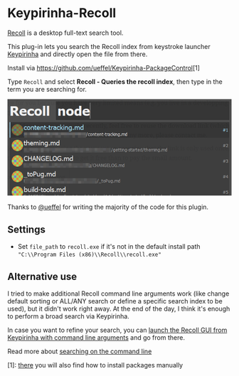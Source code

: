 # Keypirinha-Recoll

[Recoll](https://www.lesbonscomptes.com/recoll/) is a desktop full-text search tool.

This plug-in lets you search the Recoll index from keystroke launcher [Keypirinha](http://keypirinha.com/) and directly open the file from there.

Install via <https://github.com/ueffel/Keypirinha-PackageControl>[1]

Type `Recoll` and select **Recoll - Queries the recoll index**, then type in the term you are searching for. 

![](screenshot.png)

Thanks to [@ueffel](https://github.com/ueffel/) for writing the majority of the code for this plugin.

## Settings

- Set `file_path` to `recoll.exe` if it's not in the default install path `"C:\\Program Files (x86)\\Recoll\\recoll.exe"`

## Alternative use

I tried to make additional Recoll command line arguments work (like change default sorting or ALL/ANY search or define a specific search index to be used), but it didn't work right away. At the end of the day, I think it's enough to perform a broad search via Keypirinha.

In case you want to refine your search, you can [launch the Recoll GUI from Keypirinha with command line arguments](http://keypirinha.com/first.html#specify-arguments) and go from  there.

Read more about [searching on the command line](https://www.lesbonscomptes.com/recoll/usermanual/usermanual.html#RCL.SEARCH.COMMANDLINE)

[1]: [there](https://github.com/ueffel/Keypirinha-PackageControl#manually) you will also find how to install packages manually
